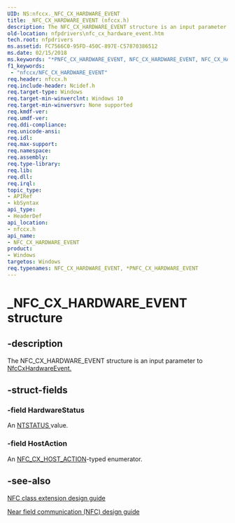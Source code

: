 ```yaml
---
UID: NS:nfccx._NFC_CX_HARDWARE_EVENT
title: _NFC_CX_HARDWARE_EVENT (nfccx.h)
description: The NFC_CX_HARDWARE_EVENT structure is an input parameter to NfcCxHardwareEvent.
old-location: nfpdrivers\nfc_cx_hardware_event.htm
tech.root: nfpdrivers
ms.assetid: FC7566C0-95FD-450C-897E-C57870386512
ms.date: 02/15/2018
ms.keywords: "*PNFC_CX_HARDWARE_EVENT, NFC_CX_HARDWARE_EVENT, NFC_CX_HARDWARE_EVENT structure [Near-Field Proximity Drivers], PNFC_CX_HARDWARE_EVENT, PNFC_CX_HARDWARE_EVENT structure pointer [Near-Field Proximity Drivers], _NFC_CX_HARDWARE_EVENT, nfccx/NFC_CX_HARDWARE_EVENT, nfccx/PNFC_CX_HARDWARE_EVENT, nfpdrivers.nfc_cx_hardware_event"
f1_keywords:
 - "nfccx/NFC_CX_HARDWARE_EVENT"
req.header: nfccx.h
req.include-header: Ncidef.h
req.target-type: Windows
req.target-min-winverclnt: Windows 10
req.target-min-winversvr: None supported
req.kmdf-ver: 
req.umdf-ver: 
req.ddi-compliance: 
req.unicode-ansi: 
req.idl: 
req.max-support: 
req.namespace: 
req.assembly: 
req.type-library: 
req.lib: 
req.dll: 
req.irql: 
topic_type:
- APIRef
- kbSyntax
api_type:
- HeaderDef
api_location:
- nfccx.h
api_name:
- NFC_CX_HARDWARE_EVENT
product:
- Windows
targetos: Windows
req.typenames: NFC_CX_HARDWARE_EVENT, *PNFC_CX_HARDWARE_EVENT
---
```


# _NFC_CX_HARDWARE_EVENT structure


## -description


The NFC_CX_HARDWARE_EVENT structure is an input parameter to <a href="https://docs.microsoft.com/windows-hardware/drivers/ddi/nfccx/nf-nfccx-nfccxhardwareevent">NfcCxHardwareEvent.</a>



## -struct-fields




### -field HardwareStatus

An <a href="https://docs.microsoft.com/windows-hardware/drivers/kernel/ntstatus-values">NTSTATUS </a> value.


### -field HostAction

An <a href="https://docs.microsoft.com/windows-hardware/drivers/ddi/nfccx/ne-nfccx-_nfc_cx_host_action">NFC_CX_HOST_ACTION</a>-typed enumerator.


## -see-also




<a href="https://docs.microsoft.com/windows-hardware/drivers/nfc/nfc-class-extension-">NFC class extension design guide</a>



<a href="https://go.microsoft.com/fwlink/p/?LinkID=785320">Near field communication (NFC) design guide</a>
 

 

